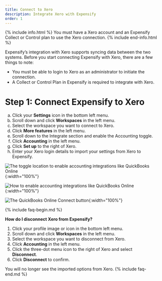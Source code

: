 ```yaml
---
title: Connect to Xero
description: Integrate Xero with Expensify
order: 1
---
```


{% include info.html %}
You must have a Xero account and an Expensify Collect or Control plan to use the Xero connection.
{% include end-info.html %}
 
Expensify’s integration with Xero supports syncing data between the two systems. Before you start connecting Expensify with Xero, there are a few things to note:

- You must be able to login to Xero as an administrator to initiate the connection.
- A Collect or Control Plan in Expensify is required to integrate with Xero.

# Step 1: Connect Expensify to Xero

<ol type="a">
   <li>Click your <b>Settings</b> icon in the bottom left menu.</li>
   <li>Scroll down and click <b>Workspaces</b> in the left menu.</li>
   <li>Select the workspace you want to connect to Xero.</li>
   <li>Click <b>More features</b> in the left menu.</li>
   <li>Scroll down to the Integrate section and enable the Accounting toggle.</li>
   <li>Click <b>Accounting</b> in the left menu.</li>
   <li>Click <b>Set up</b> to the right of Xero.</li>
   <li>Enter your Xero login details to import your settings from Xero to Expensify.</li>
</ol>

![The toggle location to enable accounting integrations like QuickBooks Online]({{site.url}}/assets/images/ExpensifyHelp-Xero-1.png){:width="100%"}

![How to enable accounting integrations like QuickBooks Online]({{site.url}}/assets/images/ExpensifyHelp-Xero-2.png){:width="100%"}

![The QuickBooks Online Connect button]({{site.url}}/assets/images/ExpensifyHelp-Xero-3.png){:width="100%"}

{% include faq-begin.md %}

**How do I disconnect Xero from Expensify?**

1. Click your profile image or icon in the bottom left menu.
2. Scroll down and click **Workspaces** in the left menu. 
3. Select the workspace you want to disconnect from Xero. 
4. Click **Accounting** in the left menu.
5. Click the three-dot menu icon to the right of Xero and select **Disconnect**.
6. Click **Disconnect** to confirm. 

You will no longer see the imported options from Xero.
{% include faq-end.md %}
